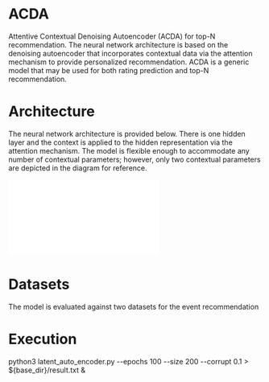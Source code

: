 # ACDA
Attentive Contextual Denoising Autoencoder (ACDA) for top-N recommendation. The neural network architecture is based on the denoising autoencoder that incorporates contextual data via the attention mechanism to provide personalized recommendation. 
ACDA is a generic model that may be used for both rating prediction and top-N recommendation.

# Architecture

The neural network architecture is provided below. There is one hidden layer and the context is applied to the hidden representation via the attention mechanism.
The model is flexible enough to accommodate any number of contextual parameters; however, only two contextual parameters are depicted in the diagram for reference.

![ACDA Architecture](./acda-model.pdf) 

# Datasets
The model is evaluated against two datasets for the event recommendation 



# Execution
python3 latent_auto_encoder.py --epochs 100 --size 200 --corrupt 0.1 > ${base_dir}/result.txt &
